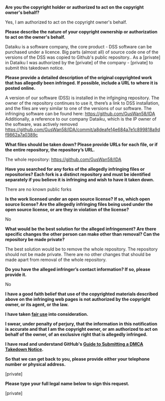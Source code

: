 **Are you the copyright holder or authorized to act on the copyright owner's behalf?**

Yes, I am authorized to act on the copyright owner's behalf.

**Please describe the nature of your copyright ownership or authorization to act on the owner's behalf.**

Dataiku is a software company, the core product - DSS software can be purchased under a licence. Big parts (almost all) of source code one of the versions of the DSS was copied to Github's public repository.. As a [private] in Dataiku I was authorized by the [private] of the company - [private] to submit this takedown notice.

**Please provide a detailed description of the original copyrighted work that has allegedly been infringed. If possible, include a URL to where it is posted online.**

A version of our software (DSS) is installed in the infginging repository. The owner of the repository continues to use it, there’s a link to DSS installation, and the files are very similar to one of the versions of our software. The infringing software can be found here: https://github.com/GusWan58/IDA
Additionally, a reference to our company Dataiku, which is the IP owner of the software, was actively removed https://github.com/GusWan58/IDA/commit/a8deafe14e684a7e1c899818a9df9862a7a0389c

**What files should be taken down? Please provide URLs for each file, or if the entire repository, the repository’s URL.**

The whole repository: https://github.com/GusWan58/IDA

**Have you searched for any forks of the allegedly infringing files or repositories? Each fork is a distinct repository and must be identified separately if you believe it is infringing and wish to have it taken down.**

There are no known public forks

**Is the work licensed under an open source license? If so, which open source license? Are the allegedly infringing files being used under the open source license, or are they in violation of the license?**

No

**What would be the best solution for the alleged infringement? Are there specific changes the other person can make other than removal? Can the repository be made private?**

The best solution would be to remove the whole repository. The repository should not be made private. There are no other changes that should be made apart from removal of the whole repository.

**Do you have the alleged infringer’s contact information? If so, please provide it.**

No

**I have a good faith belief that use of the copyrighted materials described above on the infringing web pages is not authorized by the copyright owner, or its agent, or the law.**

**I have taken <a href="https://www.lumendatabase.org/topics/22">fair use</a> into consideration.**

**I swear, under penalty of perjury, that the information in this notification is accurate and that I am the copyright owner, or am authorized to act on behalf of the owner, of an exclusive right that is allegedly infringed.**

**I have read and understand GitHub's <a href="https://docs.github.com/articles/guide-to-submitting-a-dmca-takedown-notice/">Guide to Submitting a DMCA Takedown Notice</a>.**

**So that we can get back to you, please provide either your telephone number or physical address.**

[private]  

**Please type your full legal name below to sign this request.**

[private]  
